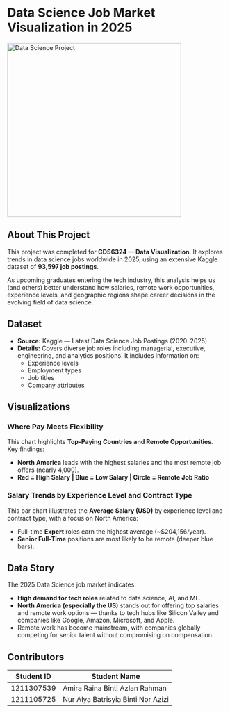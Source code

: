 
# Data Science Job Market Visualization in 2025

<img src="https://github.com/amiraraina/website/blob/main/Project/Project1.png" alt="Data Science Project" width="400">

## About This Project

This project was completed for **CDS6324 — Data Visualization**. It explores trends in data science jobs worldwide in 2025, using an extensive Kaggle dataset of **93,597 job postings**.  

As upcoming graduates entering the tech industry, this analysis helps us (and others) better understand how salaries, remote work opportunities, experience levels, and geographic regions shape career decisions in the evolving field of data science.

## Dataset

- **Source:** Kaggle — Latest Data Science Job Postings (2020–2025)  
- **Details:** Covers diverse job roles including managerial, executive, engineering, and analytics positions. It includes information on:
  - Experience levels
  - Employment types
  - Job titles
  - Company attributes

## Visualizations

### Where Pay Meets Flexibility

This chart highlights **Top-Paying Countries and Remote Opportunities**.  
Key findings:
- **North America** leads with the highest salaries and the most remote job offers (nearly 4,000).
- **Red = High Salary | Blue = Low Salary | Circle = Remote Job Ratio**

### Salary Trends by Experience Level and Contract Type

This bar chart illustrates the **Average Salary (USD)** by experience level and contract type, with a focus on North America:
- Full-time **Expert** roles earn the highest average (~$204,156/year).
- **Senior Full-Time** positions are most likely to be remote (deeper blue bars).


## Data Story

The 2025 Data Science job market indicates:
- **High demand for tech roles** related to data science, AI, and ML.
- **North America (especially the US)** stands out for offering top salaries and remote work options — thanks to tech hubs like Silicon Valley and companies like Google, Amazon, Microsoft, and Apple.
- Remote work has become mainstream, with companies globally competing for senior talent without compromising on compensation.


## Contributors

| Student ID | Student Name |
|------------|-----------------------------|
| 1211307539 | Amira Raina Binti Azlan Rahman |
| 1211105725 | Nur Alya Batrisyia Binti Nor Azizi |


